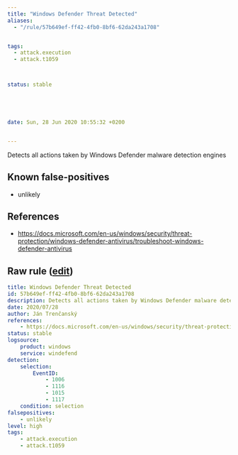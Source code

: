```yaml
---
title: "Windows Defender Threat Detected"
aliases:
  - "/rule/57b649ef-ff42-4fb0-8bf6-62da243a1708"


tags:
  - attack.execution
  - attack.t1059



status: stable





date: Sun, 28 Jun 2020 10:55:32 +0200


---
```


Detects all actions taken by Windows Defender malware detection engines

<!--more-->


## Known false-positives

* unlikely



## References

* https://docs.microsoft.com/en-us/windows/security/threat-protection/windows-defender-antivirus/troubleshoot-windows-defender-antivirus


## Raw rule ([edit](https://github.com/SigmaHQ/sigma/edit/master/rules/windows/builtin/windefend/win_defender_threat.yml))
```yaml
title: Windows Defender Threat Detected
id: 57b649ef-ff42-4fb0-8bf6-62da243a1708
description: Detects all actions taken by Windows Defender malware detection engines
date: 2020/07/28
author: Ján Trenčanský
references:
    - https://docs.microsoft.com/en-us/windows/security/threat-protection/windows-defender-antivirus/troubleshoot-windows-defender-antivirus
status: stable
logsource:
    product: windows
    service: windefend
detection:
    selection:
        EventID:
            - 1006
            - 1116
            - 1015
            - 1117
    condition: selection
falsepositives:
    - unlikely
level: high
tags:
    - attack.execution
    - attack.t1059 
```
